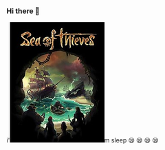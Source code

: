 ### Hi there 👋

<!--
**psm5656/psm5656** is a ✨ _special_ ✨ repository because its `README.md` (this file) appears on your GitHub profile.

Here are some ideas to get you started:

- 🔭 I’m currently working on ...
- 🌱 I’m currently learning ...
- 👯 I’m looking to collaborate on ...
- 🤔 I’m looking for help with ...
- 💬 Ask me about ...
- 📫 How to reach me: ...
- 😄 Pronouns: ...
- ⚡ Fun fact: ...
-->
i'![32323070782d5365615f6f665f746869657665735f636f7665725f6172742e6a7067](README.assets/32323070782d5365615f6f665f746869657665735f636f7665725f6172742e6a7067.jpg)m sleep  😪 😪 😪 😪